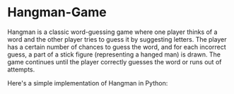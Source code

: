 # Hangman-Game

Hangman is a classic word-guessing game where one player thinks of a word and the other player tries to guess it by suggesting letters. The player has a certain number of chances to guess the word, and for each incorrect guess, a part of a stick figure (representing a hanged man) is drawn. The game continues until the player correctly guesses the word or runs out of attempts.

Here's a simple implementation of Hangman in Python:
